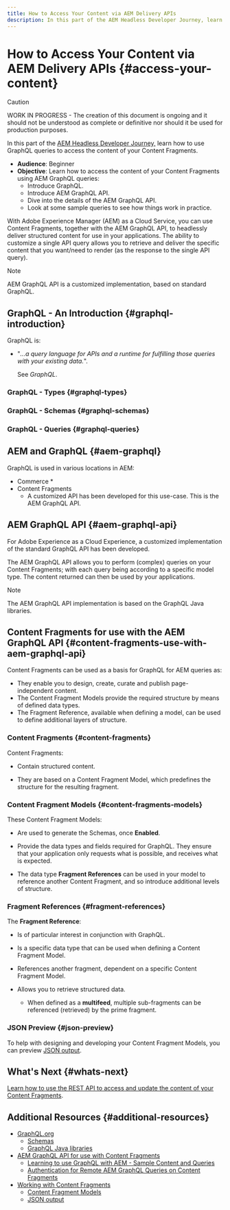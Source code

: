 ```yaml
---
title: How to Access Your Content via AEM Delivery APIs
description: In this part of the AEM Headless Developer Journey, learn how to use GraphQL queries to access your Content Fragments content.
---
```


# How to Access Your Content via AEM Delivery APIs {#access-your-content}

>[!CAUTION]
>
>WORK IN PROGRESS - The creation of this document is ongoing and it should not be understood as complete or definitive nor should it be used for production purposes.

In this part of the [AEM Headless Developer Journey,](#overview.md) learn how to use GraphQL queries to access the content of your Content Fragments.

* **Audience**: Beginner
* **Objective**: Learn how to access the content of your Content Fragments using AEM GraphQL queries:
  * Introduce GraphQL.
  * Introduce AEM GraphQL API.
  * Dive into the details of the AEM GraphQL API.
  * Look at some sample queries to see how things work in practice.

With Adobe Experience Manager (AEM) as a Cloud Service, you can use Content Fragments, together with the AEM GraphQL API, to headlessly deliver structured content for use in your applications. The ability to customize a single API query allows you to retrieve and deliver the specific content that you want/need to render (as the response to the single API query).

>[!NOTE]
>AEM GraphQL API is a customized implementation, based on standard GraphQL.

## GraphQL - An Introduction {#graphql-introduction}

GraphQL is:

* "*...a query language for APIs and a runtime for fulfilling those queries with your existing data.*". 

  See *GraphQL*.

### GraphQL - Types {#graphql-types}

### GraphQL - Schemas {#graphql-schemas}

### GraphQL - Queries {#graphql-queries}

## AEM and GraphQL {#aem-graphql}

GraphQL is used in various locations in AEM:

* Commerce
  * 
* Content Fragments
  * A customized API has been developed for this use-case. This is the AEM GraphQL API.

## AEM GraphQL API {#aem-graphql-api}

For Adobe Experience as a Cloud Experience, a customized implementation of the standard GraphQL API has been developed. 

The AEM GraphQL API allows you to perform (complex) queries on your Content Fragments; with each query being according to a specific model type. The content returned can then be used by your applications. 

>[!NOTE]
>
>The AEM GraphQL API implementation is based on the GraphQL Java libraries.

## Content Fragments for use with the AEM GraphQL API {#content-fragments-use-with-aem-graphql-api}

Content Fragments can be used as a basis for GraphQL for AEM queries as:

* They enable you to design, create, curate and publish page-independent content.
* The Content Fragment Models provide the required structure by means of defined data types.
* The Fragment Reference, available when defining a model, can be used to define additional layers of structure.

### Content Fragments {#content-fragments}

Content Fragments:

* Contain structured content.

* They are based on a Content Fragment Model, which predefines the structure for the resulting fragment.
  
### Content Fragment Models {#content-fragments-models}

These Content Fragment Models:

* Are used to generate the Schemas, once **Enabled**.

* Provide the data types and fields required for GraphQL. They ensure that your application only requests what is possible, and receives what is expected.

* The data type **Fragment References** can be used in your model to reference another Content Fragment, and so introduce additional levels of structure.

### Fragment References {#fragment-references}

The **Fragment Reference**:

* Is of particular interest in conjunction with GraphQL.

* Is a specific data type that can be used when defining a Content Fragment Model.

* References another fragment, dependent on a specific Content Fragment Model.

* Allows you to retrieve structured data.

  * When defined as a **multifeed**, multiple sub-fragments can be referenced (retrieved) by the prime fragment.

### JSON Preview {#json-preview}

To help with designing and developing your Content Fragment Models, you can preview [JSON output](/help/assets/content-fragments/content-fragments-json-preview.md).

## What's Next {#whats-next} 

[Learn how to use the REST API to access and update the content of your Content Fragments](/help/implementing/developing/headless-journey/update-your-content.md).

## Additional Resources {#additional-resources}

* [GraphQL.org](https://graphql.org)
  * [Schemas](https://graphql.org/learn/schema/)
  * [GraphQL Java libraries](https://graphql.org/code/#java)
* [AEM GraphQL API for use with Content Fragments](/help/assets/content-fragments/graphql-api-content-fragments.md)
  * [Learning to use GraphQL with AEM - Sample Content and Queries](/help/assets/content-fragments/content-fragments-graphql-samples.md)
  * [Authentication for Remote AEM GraphQL Queries on Content Fragments](/help/assets/content-fragments/graphql-authentication-content-fragments.md)
* [Working with Content Fragments](/help/assets/content-fragments/content-fragments.md)
  * [Content Fragment Models](/help/assets/content-fragments/content-fragments-models.md)
  * [JSON output](/help/assets/content-fragments/content-fragments-json-preview.md)
